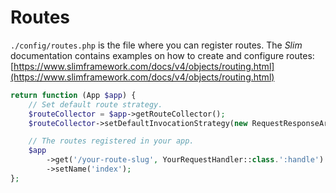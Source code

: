 # Routes

`./config/routes.php` is the file where you can register routes. The *Slim* documentation contains
examples on how to create and configure routes:
[https://www.slimframework.com/docs/v4/objects/routing.html](https://www.slimframework.com/docs/v4/objects/routing.html)


```php showLineNumbers title="config/routes.php"
return function (App $app) {
    // Set default route strategy.
    $routeCollector = $app->getRouteCollector();
    $routeCollector->setDefaultInvocationStrategy(new RequestResponseArgs());

    // The routes registered in your app.
    $app
        ->get('/your-route-slug', YourRequestHandler::class.':handle')
        ->setName('index');
};

```